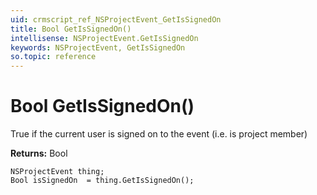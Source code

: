 ```yaml
---
uid: crmscript_ref_NSProjectEvent_GetIsSignedOn
title: Bool GetIsSignedOn()
intellisense: NSProjectEvent.GetIsSignedOn
keywords: NSProjectEvent, GetIsSignedOn
so.topic: reference
---
```


# Bool GetIsSignedOn()

True if the current user is signed on to the event (i.e. is project member)

**Returns:** Bool

```crmscript
NSProjectEvent thing;
Bool isSignedOn  = thing.GetIsSignedOn();
```


